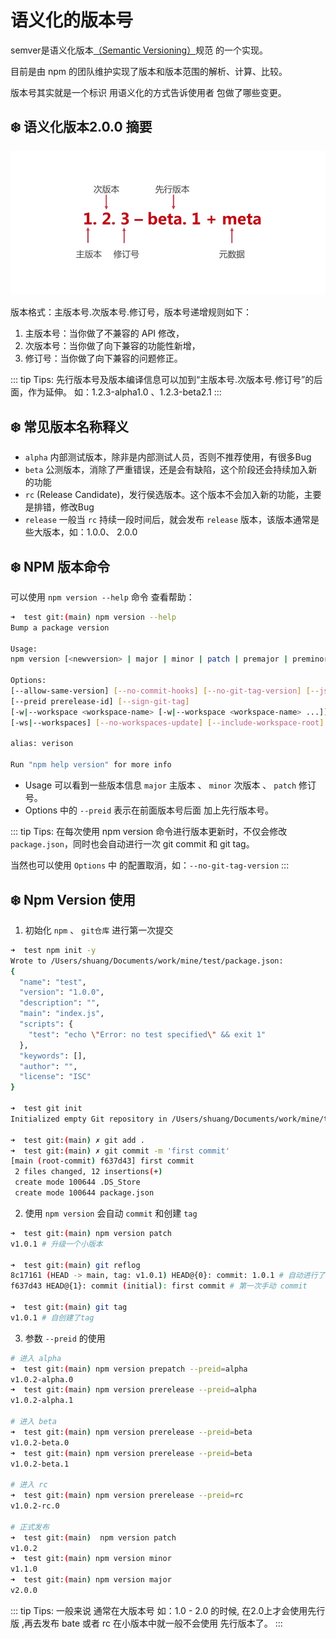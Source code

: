 # 语义化的版本号

semver是语义化版本[（Semantic Versioning）](https://semver.org/)规范 的一个实现。

目前是由 npm 的团队维护实现了版本和版本范围的解析、计算、比较。

版本号其实就是一个标识 用语义化的方式告诉使用者 包做了哪些变更。


## ❄️ 语义化版本2.0.0 摘要

![](../image/2024-03-12/npm-version-1.jpg)

版本格式：主版本号.次版本号.修订号，版本号递增规则如下：
1. 主版本号：当你做了不兼容的 API 修改，
2. 次版本号：当你做了向下兼容的功能性新增，
3. 修订号：当你做了向下兼容的问题修正。

::: tip Tips:
先行版本号及版本编译信息可以加到“主版本号.次版本号.修订号”的后面，作为延伸。
如：1.2.3-alpha1.0 、1.2.3-beta2.1
:::

## ❄️ 常见版本名称释义
- `alpha` 内部测试版本，除非是内部测试人员，否则不推荐使用，有很多Bug
- `beta` 公测版本，消除了严重错误，还是会有缺陷，这个阶段还会持续加入新的功能
- `rc` (Release Candidate)，发行侯选版本。这个版本不会加入新的功能，主要是排错，修改Bug
- `release` 一般当 `rc` 持续一段时间后，就会发布 `release` 版本，该版本通常是些大版本，如：1.0.0、 2.0.0


## ❄️ NPM 版本命令

可以使用 `npm version --help` 命令 查看帮助：

``` bash
➜  test git:(main) npm version --help
Bump a package version

Usage:
npm version [<newversion> | major | minor | patch | premajor | preminor | prepatch | prerelease | from-git]

Options:
[--allow-same-version] [--no-commit-hooks] [--no-git-tag-version] [--json]
[--preid prerelease-id] [--sign-git-tag]
[-w|--workspace <workspace-name> [-w|--workspace <workspace-name> ...]]
[-ws|--workspaces] [--no-workspaces-update] [--include-workspace-root]

alias: verison

Run "npm help version" for more info
```

- Usage 可以看到一些版本信息 `major` 主版本 、 `minor` 次版本 、 `patch` 修订号。
- Options 中的 `--preid` 表示在前面版本号后面 加上先行版本号。

::: tip Tips:
在每次使用 npm version 命令进行版本更新时，不仅会修改`package.json`，同时也会自动进行一次 git commit 和 git tag。

当然也可以使用 `Options` 中 的配置取消，如：`--no-git-tag-version`
:::

## ❄️ Npm Version 使用
1. 初始化 `npm` 、 `git仓库` 进行第一次提交
``` bash
➜  test npm init -y
Wrote to /Users/shuang/Documents/work/mine/test/package.json:
{
  "name": "test",
  "version": "1.0.0",
  "description": "",
  "main": "index.js",
  "scripts": {
    "test": "echo \"Error: no test specified\" && exit 1"
  },
  "keywords": [],
  "author": "",
  "license": "ISC"
}

➜  test git init
Initialized empty Git repository in /Users/shuang/Documents/work/mine/test/.git/

➜  test git:(main) ✗ git add .
➜  test git:(main) ✗ git commit -m 'first commit'
[main (root-commit) f637d43] first commit
 2 files changed, 12 insertions(+)
 create mode 100644 .DS_Store
 create mode 100644 package.json
```

2. 使用 `npm version` 会自动 `commit` 和创建 `tag`
``` bash
➜  test git:(main) npm version patch
v1.0.1 # 升级一个小版本

➜  test git:(main) git reflog
8c17161 (HEAD -> main, tag: v1.0.1) HEAD@{0}: commit: 1.0.1 # 自动进行了commit
f637d43 HEAD@{1}: commit (initial): first commit # 第一次手动 commit

➜  test git:(main) git tag
v1.0.1 # 自创建了tag
```

3. 参数 `--preid` 的使用
``` bash
# 进入 alpha
➜  test git:(main) npm version prepatch --preid=alpha
v1.0.2-alpha.0
➜  test git:(main) npm version prerelease --preid=alpha
v1.0.2-alpha.1

# 进入 beta
➜  test git:(main) npm version prerelease --preid=beta
v1.0.2-beta.0
➜  test git:(main) npm version prerelease --preid=beta
v1.0.2-beta.1

# 进入 rc
➜  test git:(main) npm version prerelease --preid=rc
v1.0.2-rc.0

# 正式发布
➜  test git:(main)  npm version patch
v1.0.2
➜  test git:(main) npm version minor
v1.1.0
➜  test git:(main) npm version major
v2.0.0
```

::: tip Tips:
一般来说 通常在大版本号 如：1.0 - 2.0 的时候, 在2.0上才会使用先行版 ,再去发布 bate 或者 rc
在小版本中就一般不会使用 先行版本了。
:::
